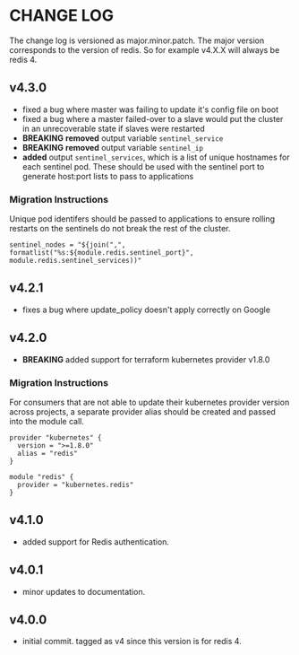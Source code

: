 # CHANGE LOG

The change log is versioned as major.minor.patch. The major version corresponds to the version of redis. So for example v4.X.X will always be redis 4.

## v4.3.0

* fixed a bug where master was failing to update it's config file on boot
* fixed a bug where a master failed-over to a slave would put the cluster in an unrecoverable state if slaves were restarted
* **BREAKING** **removed** output variable `sentinel_service`
* **BREAKING** **removed** output variable `sentinel_ip`
* **added** output `sentinel_services`, which is a list of unique hostnames for each sentinel pod. These should be used with the sentinel port to generate host:port lists to pass to applications

### Migration Instructions

Unique pod identifers should be passed to applications to ensure rolling restarts on the sentinels do not break the rest of the cluster.

```hcl
sentinel_nodes = "${join(",", formatlist("%s:${module.redis.sentinel_port}", module.redis.sentinel_services))"
```

## v4.2.1

* fixes a bug where update_policy doesn't apply correctly on Google

## v4.2.0

* **BREAKING** added support for terraform kubernetes provider v1.8.0

### Migration Instructions

For consumers that are not able to update their kubernetes provider version across projects, a separate provider alias should be created and passed into the module call.

```hcl
provider "kubernetes" {
  version = ">=1.8.0"
  alias = "redis"
}

module "redis" {
  provider = "kubernetes.redis"
}
```

## v4.1.0

* added support for Redis authentication.

## v4.0.1

* minor updates to documentation.

## v4.0.0

* initial commit. tagged as v4 since this version is for redis 4.
